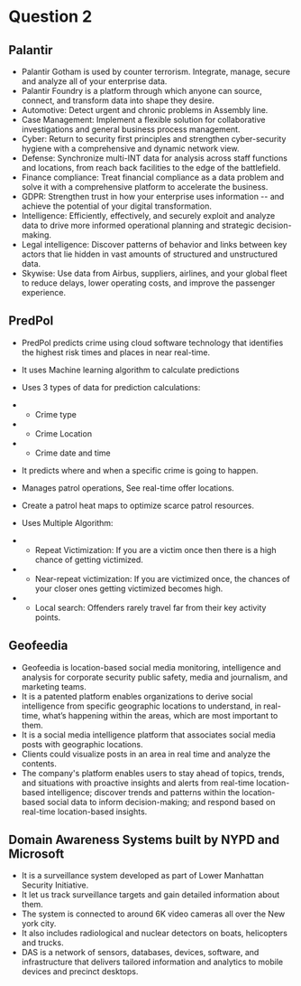 # Question 2

## Palantir

- Palantir Gotham is used by counter terrorism. Integrate, manage, secure and analyze all of your enterprise data.
- Palantir Foundry is a platform through which anyone can source, connect, and transform data into shape they desire.
- Automotive: Detect urgent and chronic problems in Assembly line.
- Case Management: Implement a flexible solution for collaborative investigations and general business process management.
- Cyber: Return to security first principles and strengthen cyber-security hygiene with a comprehensive and dynamic network view.
- Defense: Synchronize multi-INT data for analysis across staff functions and locations, from reach back facilities to the edge of the battlefield.
- Finance compliance: Treat financial compliance as a data problem and solve it with a comprehensive platform to accelerate the business.
- GDPR: Strengthen trust in how your enterprise uses information -- and achieve the potential of your digital transformation.
- Intelligence: Efficiently, effectively, and securely exploit and analyze data to drive more informed operational planning and strategic decision-making.
- Legal intelligence: Discover patterns of behavior and links between key actors that lie hidden in vast amounts of structured and unstructured data.
- Skywise: Use data from Airbus, suppliers, airlines, and your global fleet to reduce delays, lower operating costs, and improve the passenger experience.

## PredPol

- PredPol predicts crime using cloud software technology that identifies the highest risk times and places in near real-time.
- It uses Machine learning algorithm to calculate predictions
- Uses 3 types of data for prediction calculations:
- - Crime type

- - Crime Location

- - Crime date and time

- It predicts where and when a specific crime is going to happen.
- Manages patrol operations, See real-time offer locations.
- Create a patrol heat maps to optimize scarce patrol resources.
- Uses Multiple Algorithm:
- - Repeat Victimization: If you are a victim once then there is a high chance of getting victimized.
- - Near-repeat victimization: If you are victimized once, the chances of your closer ones getting victimized becomes high.
- - Local search: Offenders rarely travel far from their key activity points.

## Geofeedia

- Geofeedia is location-based social media monitoring, intelligence and analysis for corporate security  public safety, media and journalism, and marketing teams.
- It is a patented platform enables organizations to derive social intelligence from specific geographic locations to understand, in real-time, what’s happening within the areas, which are most important to them.
- It is a social media intelligence platform that associates social media posts with geographic locations.
- Clients could visualize posts in an area in real time and analyze the contents.
- The company's platform enables users to stay ahead of topics, trends, and situations with proactive insights and alerts from real-time location-based intelligence; discover trends and patterns within the location-based social data to inform decision-making; and respond based on real-time location-based insights.

## Domain Awareness Systems built by NYPD and Microsoft

- It is a surveillance system developed as part of Lower Manhattan Security Initiative.
- It let us track surveillance targets and gain detailed information about them.
- The system is connected to around 6K video cameras all over the New york city.
- It also includes radiological and nuclear detectors on boats, helicopters and trucks.
- DAS is a network of sensors, databases, devices, software, and infrastructure that delivers tailored information and analytics to mobile devices and precinct desktops.